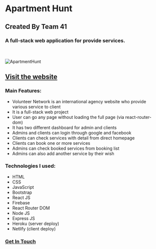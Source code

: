 
# Apartment Hunt
## Created By Team 41
### A full-stack web application for provide services.
 <br> <br>
![ApartmentHunt](https://i.ibb.co/7yJsj8J/Apartment-Hunt.png)


## [Visit the website](https://hunt-apartment.netlify.app/)

### Main Features:
- Volunteer Network is an international agency website who provide various service to client
- It is a full-stack web project
- User can go any page without loading the full page (via react-router-dom)
- It has two different dashboard for admin and clients
- Admins and clients can login through google and facebook
- Clients can check services with detail from direct homepage
- Clients can book one or more services
- Admins can check booked services from booking list
- Admins can also add another service by their wish


### Technologies I used: 
- HTML
- CSS
- JavaScript
- Bootstrap
- React JS
- Firebase
- React Router DOM
- Node JS
- Express JS
- Heroku (server deploy)
- Netlify (client deploy)

### [Get In Touch](https://hiresourav.netlify.app/)
